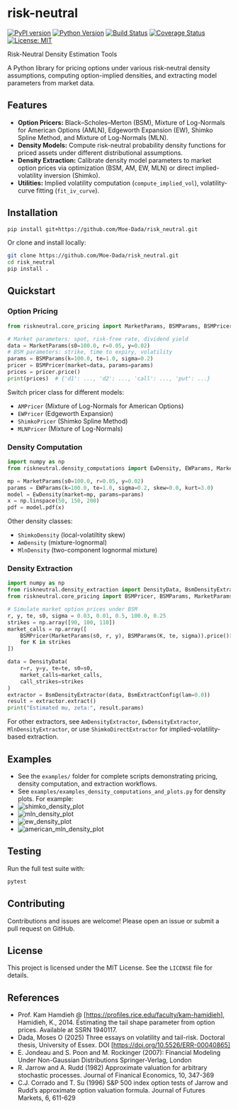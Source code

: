 # risk-neutral
[![PyPI version](https://badge.fury.io/py/riskneutral.svg)](https://badge.fury.io/py/riskneutral)
[![Python Version](https://img.shields.io/pypi/pyversions/riskneutral.svg)](https://pypi.org/project/riskneutral)
[![Build Status](https://github.com/Moe-Dada/risk_neutral/actions/workflows/ci.yml/badge.svg)](https://github.com/Moe-Dada/risk_neutral/actions)
[![Coverage Status](https://coveralls.io/repos/github/Moe-Dada/risk_neutral/badge.svg?branch=main)](https://coveralls.io/github/Moe-Dada/risk_neutral?branch=main)
[![License: MIT](https://img.shields.io/badge/License-MIT-yellow.svg)](LICENSE)

Risk-Neutral Density Estimation Tools

A Python library for pricing options under various risk-neutral density assumptions, computing option-implied densities, and extracting model parameters from market data.

## Features

* **Option Pricers:** Black–Scholes–Merton (BSM), Mixture of Log-Normals for American Options (AMLN), Edgeworth Expansion (EW), Shimko Spline Method, and Mixture of Log-Normals (MLN).
* **Density Models:** Compute risk-neutral probability density functions for priced assets under different distributional assumptions.
* **Density Extraction:** Calibrate density model parameters to market option prices via optimization (BSM, AM, EW, MLN) or direct implied-volatility inversion (Shimko).
* **Utilities:** Implied volatility computation (`compute_implied_vol`), volatility-curve fitting (`fit_iv_curve`).

## Installation

```bash
pip install git+https://github.com/Moe-Dada/risk_neutral.git
```

Or clone and install locally:

```bash
git clone https://github.com/Moe-Dada/risk_neutral.git
cd risk_neutral
pip install .
```

## Quickstart

### Option Pricing

```python
from riskneutral.core_pricing import MarketParams, BSMParams, BSMPricer

# Market parameters: spot, risk-free rate, dividend yield
data = MarketParams(s0=100.0, r=0.05, y=0.02)
# BSM parameters: strike, time to expiry, volatility
params = BSMParams(k=100.0, te=1.0, sigma=0.2)
pricer = BSMPricer(market=data, params=params)
prices = pricer.price()
print(prices)  # {'d1': ..., 'd2': ..., 'call': ..., 'put': ...}
```

Switch pricer class for different models:

* `AMPricer` (Mixture of Log-Normals for American Options)
* `EWPricer` (Edgeworth Expansion)
* `ShimkoPricer` (Shimko Spline Method)
* `MLNPricer` (Mixture of Log-Normals)

### Density Computation

```python
import numpy as np
from riskneutral.density_computations import EwDensity, EWParams, MarketParams

mp = MarketParams(s0=100.0, r=0.05, y=0.02)
params = EWParams(k=100.0, te=1.0, sigma=0.2, skew=0.0, kurt=3.0)
model = EwDensity(market=mp, params=params)
x = np.linspace(50, 150, 200)
pdf = model.pdf(x)
```

Other density classes:

* `ShimkoDensity` (local-volatiltity skew)
* `AmDensity` (mixture-lognormal)
* `MlnDensity` (two-component lognormal mixture)

### Density Extraction

```python
import numpy as np
from riskneutral.density_extraction import DensityData, BsmDensityExtractor, BsmExtractConfig
from riskneutral.core_pricing import BSMPricer, BSMParams, MarketParams

# Simulate market option prices under BSM
r, y, te, s0, sigma = 0.03, 0.01, 0.5, 100.0, 0.25
strikes = np.array([90, 100, 110])
market_calls = np.array([
    BSMPricer(MarketParams(s0, r, y), BSMParams(K, te, sigma)).price()["call"]
    for K in strikes
])

data = DensityData(
    r=r, y=y, te=te, s0=s0,
    market_calls=market_calls,
    call_strikes=strikes
)
extractor = BsmDensityExtractor(data, BsmExtractConfig(lam=0.0))
result = extractor.extract()
print("Estimated mu, zeta:", result.params)
```

For other extractors, see `AmDensityExtractor`, `EwDensityExtractor`, `MlnDensityExtractor`, or use `ShimkoDirectExtractor` for implied-volatility-based extraction.

## Examples

- See the `examples/` folder for complete scripts demonstrating pricing, density computation, and extraction workflows.
- See `examples/examples_density_computations_and_plots.py` for density plots.
For example:
- ![shimko_density_plot](https://github.com/user-attachments/assets/adf9e34b-53f1-4367-8c10-327eb647db3d)
- ![mln_density_plot](https://github.com/user-attachments/assets/1b926ea5-065e-4048-ba09-4ceb14da0d06)
- ![ew_density_plot](https://github.com/user-attachments/assets/d49f396d-9f01-41a3-bf99-a1ccc7f9067f)
- ![american_mln_density_plot](https://github.com/user-attachments/assets/f285a12d-070d-4215-98b6-c45e35e67226)



## Testing

Run the full test suite with:

```bash
pytest
```

## Contributing

Contributions and issues are welcome! Please open an issue or submit a pull request on GitHub.

## License

This project is licensed under the MIT License. See the `LICENSE` file for details.

## References

- Prof. Kam Hamdieh @ [https://profiles.rice.edu/faculty/kam-hamidieh], Hamidieh, K., 2014. Estimating the tail shape parameter from option prices. Available at SSRN 1940117.
- Dada, Moses O (2025) Three essays on volatility and tail-risk. Doctoral thesis, University of Essex. DOI [https://doi.org/10.5526/ERR-00040865]
- E. Jondeau and S. Poon and M. Rockinger (2007): Financial Modeling Under Non-Gaussian Distributions Springer-Verlag, London
- R. Jarrow and A. Rudd (1982) Approximate valuation for arbitrary stochastic processes. Journal of Finanical Economics, 10, 347-369
- C.J. Corrado and T. Su (1996) S&P 500 index option tests of Jarrow and Rudd’s approximate option valuation formula. Journal of Futures Markets, 6, 611-629

